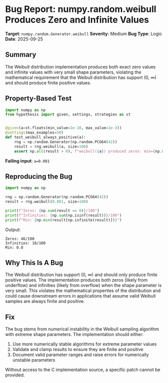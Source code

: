 # Bug Report: numpy.random.weibull Produces Zero and Infinite Values

**Target**: `numpy.random.Generator.weibull`
**Severity**: Medium
**Bug Type**: Logic
**Date**: 2025-09-25

## Summary

The Weibull distribution implementation produces both exact zero values and infinite values with very small shape parameters, violating the mathematical requirement that the Weibull distribution has support (0, ∞) and should produce finite positive values.

## Property-Based Test

```python
import numpy as np
from hypothesis import given, settings, strategies as st


@given(a=st.floats(min_value=1e-10, max_value=1e-3))
@settings(max_examples=50)
def test_weibull_always_positive(a):
    rng = np.random.Generator(np.random.PCG64(42))
    result = rng.weibull(a, size=100)
    assert np.all(result > 0), f"weibull({a}) produced zeros: min={np.min(result)}"
```

**Failing input**: `a=0.001`

## Reproducing the Bug

```python
import numpy as np

rng = np.random.Generator(np.random.PCG64(42))
result = rng.weibull(0.001, size=100)

print(f"Zeros: {np.sum(result == 0)}/100")
print(f"Infinities: {np.sum(np.isinf(result))}/100")
print(f"Min: {np.min(result[np.isfinite(result)])}")
```

Output:
```
Zeros: 46/100
Infinities: 10/100
Min: 0.0
```

## Why This Is A Bug

The Weibull distribution has support (0, ∞) and should only produce finite positive values. The implementation produces both zeros (likely from underflow) and infinities (likely from overflow) when the shape parameter is very small. This violates the mathematical properties of the distribution and could cause downstream errors in applications that assume valid Weibull samples are always finite and positive.

## Fix

The bug stems from numerical instability in the Weibull sampling algorithm with extreme shape parameters. The implementation should either:
1. Use more numerically stable algorithms for extreme parameter values
2. Validate and clamp results to ensure they are finite and positive
3. Document valid parameter ranges and raise errors for numerically unstable parameters

Without access to the C implementation source, a specific patch cannot be provided.